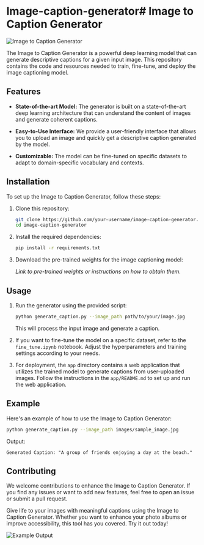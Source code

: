# Image-caption-generator# Image to Caption Generator

![Image to Caption Generator](images/sample_image.jpg)

The Image to Caption Generator is a powerful deep learning model that can generate descriptive captions for a given input image. This repository contains the code and resources needed to train, fine-tune, and deploy the image captioning model. 

## Features

- **State-of-the-art Model:** The generator is built on a state-of-the-art deep learning architecture that can understand the content of images and generate coherent captions.

- **Easy-to-Use Interface:** We provide a user-friendly interface that allows you to upload an image and quickly get a descriptive caption generated by the model.

- **Customizable:** The model can be fine-tuned on specific datasets to adapt to domain-specific vocabulary and contexts.

## Installation

To set up the Image to Caption Generator, follow these steps:

1. Clone this repository:

   ```bash
   git clone https://github.com/your-username/image-caption-generator.git
   cd image-caption-generator
   ```

2. Install the required dependencies:

   ```bash
   pip install -r requirements.txt
   ```

3. Download the pre-trained weights for the image captioning model:

   _Link to pre-trained weights or instructions on how to obtain them._

## Usage

1. Run the generator using the provided script:

   ```bash
   python generate_caption.py --image_path path/to/your/image.jpg
   ```

   This will process the input image and generate a caption.

2. If you want to fine-tune the model on a specific dataset, refer to the `fine_tune.ipynb` notebook. Adjust the hyperparameters and training settings according to your needs.

3. For deployment, the `app` directory contains a web application that utilizes the trained model to generate captions from user-uploaded images. Follow the instructions in the `app/README.md` to set up and run the web application.

## Example

Here's an example of how to use the Image to Caption Generator:

```bash
python generate_caption.py --image_path images/sample_image.jpg
```

Output:
```
Generated Caption: "A group of friends enjoying a day at the beach."
```

## Contributing

We welcome contributions to enhance the Image to Caption Generator. If you find any issues or want to add new features, feel free to open an issue or submit a pull request.


Give life to your images with meaningful captions using the Image to Caption Generator. Whether you want to enhance your photo albums or improve accessibility, this tool has you covered. Try it out today!

![Example Output](images/example_output.jpg)
